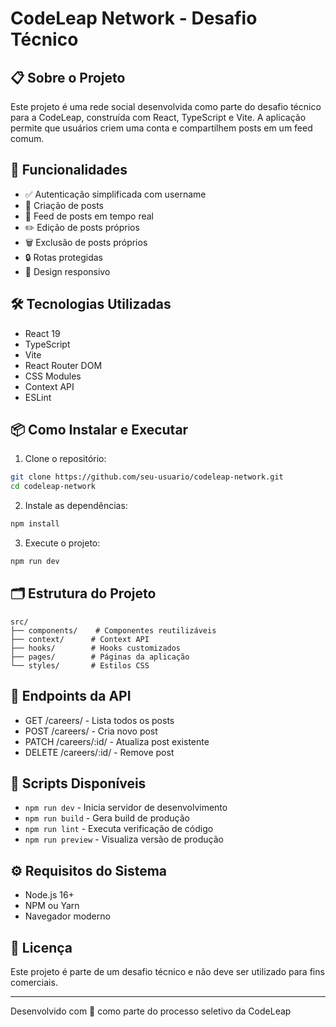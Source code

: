 # CodeLeap Network - Desafio Técnico

## 📋 Sobre o Projeto

Este projeto é uma rede social desenvolvida como parte do desafio técnico para a CodeLeap, construída com React, TypeScript e Vite. A aplicação permite que usuários criem uma conta e compartilhem posts em um feed comum.

## 🚀 Funcionalidades

- ✅ Autenticação simplificada com username
- 📝 Criação de posts
- 📎 Feed de posts em tempo real
- ✏️ Edição de posts próprios
- 🗑️ Exclusão de posts próprios
- 🔒 Rotas protegidas
- 📱 Design responsivo

## 🛠️ Tecnologias Utilizadas

- React 19
- TypeScript
- Vite
- React Router DOM
- CSS Modules
- Context API
- ESLint

## 📦 Como Instalar e Executar

1. Clone o repositório:

```bash
git clone https://github.com/seu-usuario/codeleap-network.git
cd codeleap-network
```

2. Instale as dependências:

```bash
npm install
```

3. Execute o projeto:

```bash
npm run dev
```

## 🗂️ Estrutura do Projeto

```
src/
├── components/    # Componentes reutilizáveis
├── context/      # Context API
├── hooks/        # Hooks customizados
├── pages/        # Páginas da aplicação
└── styles/       # Estilos CSS
```

## 🔌 Endpoints da API

- GET /careers/ - Lista todos os posts
- POST /careers/ - Cria novo post
- PATCH /careers/:id/ - Atualiza post existente
- DELETE /careers/:id/ - Remove post

## 📝 Scripts Disponíveis

- `npm run dev` - Inicia servidor de desenvolvimento
- `npm run build` - Gera build de produção
- `npm run lint` - Executa verificação de código
- `npm run preview` - Visualiza versão de produção

## ⚙️ Requisitos do Sistema

- Node.js 16+
- NPM ou Yarn
- Navegador moderno

## 📄 Licença

Este projeto é parte de um desafio técnico e não deve ser utilizado para fins comerciais.

---

Desenvolvido com 💙 como parte do processo seletivo da CodeLeap

